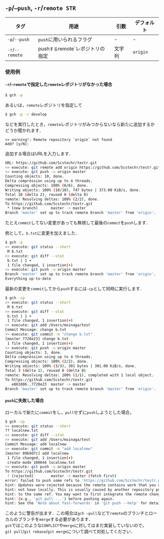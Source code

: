 ## `-p`/`—push`, `-r`/`remote STR`

| タグ   | 用途         |  引数    | デフォルト |
| --------------- | --------------------------------- | ---- | --------------- |
| `-p`/`--push`   | `push`に用いられるフラグ          |   -   | - |
| `-r`/`--remote` | push`する`remote`レポジトリの指定 |    文字列  | `origin` |

### 使用例

#### `-r`/`—remote`で指定した`remote`レポジトリがなかった場合

```bash
$ gch -p
```
あるいは，`remote`レポジトリを指定して
```bash
$ gch -p -r develop
```
などを実行したとき，`remote`レポジトリがみつからないなら新たに追加するかどうか聞かれます．
```
>> warning!: Remote repository `origin` not found
Add? [y/N]:
```

追加する場合はURLを入力します．

```bash
URL: https://github.com/Scstechr/testr.git
>> execute: git remote add origin https://github.com/Scstechr/testr.git
>> execute: git push -u origin master
Counting objects: 10, done.
Delta compression using up to 4 threads.
Compressing objects: 100% (6/6), done.
Writing objects: 100% (10/10), 747 bytes | 373.00 KiB/s, done.
Total 10 (delta 2), reused 0 (delta 0)
remote: Resolving deltas: 100% (2/2), done.
To https://github.com/Scstechr/testr.git
 * [new branch]      master -> master
Branch 'master' set up to track remote branch 'master' from 'origin'.
```

たとえ`commit`してない変更があっても無視して最後の`commit`を`push`します．

例として，`b.txt`に変更を加えました．

```bash
$ gch -p
>> execute: git status --short
 M b.txt
>> execute: git diff --stat
 b.txt | 1 +
 1 file changed, 1 insertion(+)
>> execute: git push -u origin master
Branch 'master' set up to track remote branch 'master' from 'origin'.
Everything up-to-date
```

最新の変更を`commit`してから`push`するには`-cp`として同時に実行します．

```bash
$ gch -cp
>> execute: git status --short
 M b.txt
>> execute: git diff --stat
 b.txt | 1 +
 1 file changed, 1 insertion(+)
>> execute: git add /Users/moinaga/test
Commit Message: change b.txt
>> execute: git commit -m "change b.txt"
[master 7728e23] change b.txt
 1 file changed, 1 insertion(+)
>> execute: git push -u origin master
Counting objects: 3, done.
Delta compression using up to 4 threads.
Compressing objects: 100% (2/2), done.
Writing objects: 100% (3/3), 301 bytes | 301.00 KiB/s, done.
Total 3 (delta 1), reused 0 (delta 0)
remote: Resolving deltas: 100% (1/1), completed with 1 local object.
To https://github.com/Scstechr/testr.git
   e881006..7728e23  master -> master
Branch 'master' set up to track remote branch 'master' from 'origin'.
```

#### `push`に失敗した場合

ローカルで新たに`commit`をし，`pull`せずに`push`しようとした場合，

```bash
$ gch -cp
>> execute: git status --short
?? localnew.txt
>> execute: git diff --stat
>> execute: git add /Users/moinaga/test
Commit Message: add localnew
>> execute: git commit -m "add localnew"
[master 09b9d7c] add localnew
 1 file changed, 1 insertion(+)
 create mode 100644 localnew.txt
>> execute: git push -u origin master
To https://github.com/Scstechr/testr.git
 ! [rejected]        master -> master (fetch first)
error: failed to push some refs to 'https://github.com/Scstechr/testr.git'
hint: Updates were rejected because the remote contains work that you do
hint: not have locally. This is usually caused by another repository pushing
hint: to the same ref. You may want to first integrate the remote changes
hint: (e.g., 'git pull ...') before pushing again.
hint: See the 'Note about fast-forwards' in 'git push --help' for details.
```

このように警告が出ます．この場合は`gch —pull`などで`remote`のブランチとローカルのブランチを`merge`する必要があります．  
`gch`ではこのような`CONFLICT`や`merge`に対してはまだ実装していないので，  
`git pull`/`git rebase`/`git merge`について調べて対処してください．

